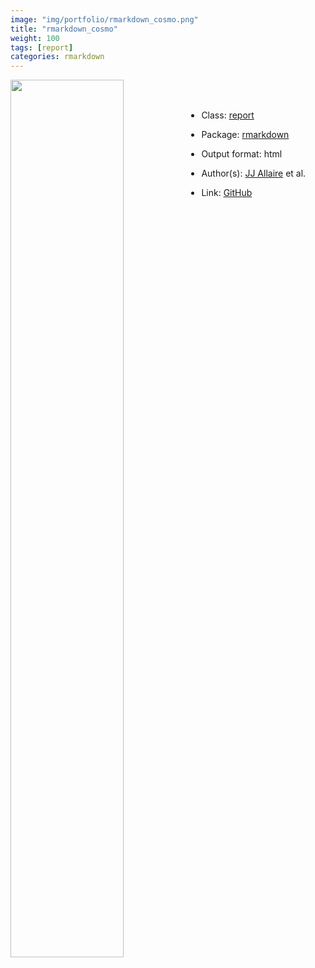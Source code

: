 ```yaml
---
image: "img/portfolio/rmarkdown_cosmo.png"
title: "rmarkdown_cosmo"
weight: 100
tags: [report]
categories: rmarkdown
---
```




<!--more-->

<p><a href="../../img/portfolio/rmarkdown_cosmo.png"><img class = "jf-image-shadow" src="../../img/portfolio/rmarkdown_cosmo.png" width="60%"  align="left"></a></p>

<br><br>

- Class: [report](../../tags/report)
- Package: [rmarkdown](rmarkdown)
- Output format: html

- Author(s): [JJ Allaire](https://github.com/jjallaire) et al.
- Link: [GitHub](https://github.com/rstudio/rmarkdown)


